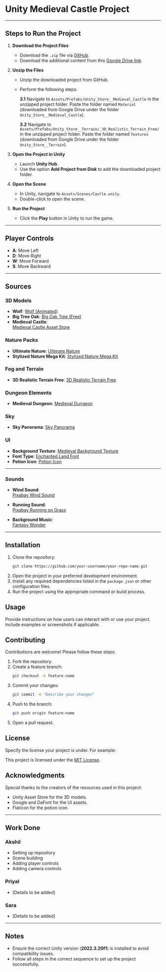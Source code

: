 # Unity Medieval Castle Project

---

## Steps to Run the Project

1. **Download the Project Files**
   - Download the `.zip` file via [GitHub](#).
   - Download the additional content from this [Google Drive link](https://drive.google.com/drive/folders/1jmZb0ZGZJF93OZ01oq7HcSfWZNkKScFs?usp=share_link).

2. **Unzip the Files**
   - Unzip the downloaded project from GitHub.
   - Perform the following steps:

     **3.1** Navigate to `Assets/Prefabs/Unity_Store__Medieval_Castle` in the unzipped project folder. Paste the folder named `Material` (downloaded from Google Drive under the folder `Unity_Store__Medieval_Castle`).

     **3.2** Navigate to `Assets/Prefabs/Unity_Store__Terrain/_3D_Realistic_Terrain_Free/` in the unzipped project folder. Paste the folder named `Textures` (downloaded from Google Drive under the folder `Unity_Store__Terrain`).

3. **Open the Project in Unity**
   - Launch **Unity Hub**.
   - Use the option **Add Project from Disk** to add the downloaded project folder.

4. **Open the Scene**
   - In Unity, navigate to `Assets/Scenes/Castle.unity`.
   - Double-click to open the scene.

5. **Run the Project**
   - Click the **Play** button in Unity to run the game.

---

## Player Controls

- **A**: Move Left  
- **D**: Move Right  
- **W**: Move Forward  
- **S**: Move Backward

---

## Sources

### 3D Models
- **Wolf**: [Wolf (Animated)](https://assetstore.unity.com/packages/3d/characters/animals/wolf-animated-45505)
- **Big Tree Oak**: [Big Oak Tree (Free)](https://assetstore.unity.com/packages/3d/vegetation/big-oak-tree-free-279431)
- **Medieval Castle**:  
  [Medieval Castle Asset Store](https://assetstore.unity.com/packages/3d/environments/medieval-castle-227378)

### Nature Packs
- **Ultimate Nature**: [Ultimate Nature](https://quaternius.com/packs/ultimatenature.html)  
- **Stylized Nature Mega Kit**: [Stylized Nature Mega Kit](https://quaternius.com/packs/stylizednaturemegakit.html)

### Fog and Terrain
- **3D Realistic Terrain Free**: [3D Realistic Terrain Free](https://assetstore.unity.com/packages/3d/environments/landscapes/3d-realistic-terrain-free-182593?srsltid=AfmBOorXdL1U0pZacoEdbERvZdMXo6mPSyhL3au1YN2Ic8rPfpYjHlla)

### Dungeon Elements
- **Medieval Dungeon**: [Medieval Dungeon](https://quaternius.com/packs/medievaldungeon.html)

### Sky
- **Sky Panorama**: [Sky Panorama](https://www.vecteezy.com/photo/22906384-sky-panorama-panoramic-shot-of-a-beautiful-cloudy-sky)

### UI
- **Background Texture**: [Medieval Background Texture](https://www.google.com/search?sca_esv=bd7e951c2ec0d6c5&sxsrf=ADLYWIKR4LaPaUoj7Lrne0eMX_B2_B2rcg:1734180520328&q=medieval+background+texture&udm=2&fbs=AEQNm0Aa4sjWe7Rqy32pFwRj0UkWd8nbOJfsBGGB5IQQO6L3J0TTyieiSn4vVsjkTS5Hqtf4g42CrlErv5TdXaRk6ND4KJqlYJAEsj-kC5aknWmkN3l20fd6qLdP00yowDO24b5eE1bbMG6EGL--Objp67t01_EyGTGGht3Ao7YJvHFPL82-Sf8&sa=X&ved=2ahUKEwjzy4_vpaeKAxXh3gIHHchyAFkQtKgLegQIFhAB&biw=1512&bih=945&dpr=2#vhid=wyCsZKzywGkC3M&vssid=mosaic)
- **Font Type**: [Enchanted Land Font](https://www.dafont.com/enchanted-land-ds.font)
- **Potion Icon**: [Potion Icon](https://www.flaticon.com/free-icon/potion_8595942?term=potion&page=1&position=11&origin=search&related_id=8595942)

---

### Sounds
- **Wind Sound**:  
  [Pixabay Wind Sound](https://pixabay.com/sound-effects//?utm_source=link-attribution&utm_medium=referral&utm_campaign=music&utm_content=18030)

- **Running Sound**:  
  [Pixabay Running on Grass](https://pixabay.com/sound-effects/running-on-grass-26845/)

- **Background Music**:  
  [Fantasy Wonder](https://soundimage.org/fantasywonder/)

---

## Installation
1. Clone the repository:
   ```bash
   git clone https://github.com/your-username/your-repo-name.git
   ```
2. Open the project in your preferred development environment.
3. Install any required dependencies listed in the `package.json` or other configuration files.
4. Run the project using the appropriate command or build process.

## Usage
Provide instructions on how users can interact with or use your project. Include examples or screenshots if applicable.

## Contributing
Contributions are welcome! Please follow these steps:
1. Fork the repository.
2. Create a feature branch:
   ```bash
   git checkout -b feature-name
   ```
3. Commit your changes:
   ```bash
   git commit -m "Describe your changes"
   ```
4. Push to the branch:
   ```bash
   git push origin feature-name
   ```
5. Open a pull request.

## License
Specify the license your project is under. For example:

This project is licensed under the [MIT License](LICENSE).

## Acknowledgments
Special thanks to the creators of the resources used in this project:
- Unity Asset Store for the 3D models.
- Google and DaFont for the UI assets.
- Flaticon for the potion icon.

---

## Work Done

### Akshil
- Setting up repository
- Scene building
- Adding player controls
- Adding camera controls

### Priyal
- [Details to be added]

### Sara
- [Details to be added]

---

## Notes
- Ensure the correct Unity version (**2022.3.20f1**) is installed to avoid compatibility issues.
- Follow all steps in the correct sequence to set up the project successfully.

